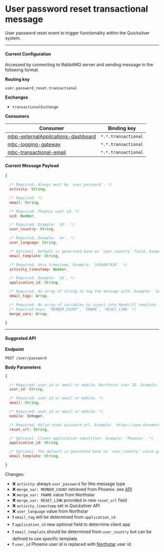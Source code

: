 # User password reset transactional message

User password reset event to trigger functionality within the Quicksilver system.

----

#### Current Configuration
Accessed by connecting to RabbitMQ server and sending message in the following format.

**Routing key**

`user.password_reset.transactional`

**Exchanges**
- `transactionalExchange`

**Consumers**

| Consumer                                                                                 | Binding key           |
| ---------------------------------------------------------------------------------------- | ----------------------|
| [mbp-externalApplications-dashboard](../consumers/mbp-externalApplications-dashboard.md) |  `*.*.transactional`  |
| [mbc-logging-gateway](../consumers/mbc-logging-gateway.md)                               |  `*.*.transactional`  |
| [mbc-transactional-email](../consumers/mbc-transactional-email.md)                       |  `*.*.transactional`  |

#### Current Message Payload

```js
{

  /* Required. Always must be `user_password`. */
  activity: String,

  /* Required. */
  email: String,

  /* Required. Phoenix user id. */
  uid: Number,

  /* Required, Example: `US`. */
  user_country: String,

  /* Required, Example: `en`. */
  user_language: String,

  /* Optional. Default is generated base on `user_country` field. Example: `mb-user-password-US`. */
  email_template: String,

  /* Required. Unix timestamp. Example: `1458067430`. */
  activity_timestamp: Number,

  /* Required. Example: `US`. */
  application_id: String,

  /* Required. An array of string to tag the message with. Example: `drupal_user_password`. */
  email_tags: Array,

  /* Required. An array of variables to inject into Mandrill template. */
  /* Required keys: `MEMBER_COUNT`, `FNAME`, 'RESET_LINK' */
  merge_vars: Array,

}
```

----

#### Suggested API

**Endpoint**

`POST /user/password`

**Body Parameters**

```js
{

  /* Required: user_id or email or mobile. Northstar user ID. Example: `555b9225bffebc31068b4567`. */
  user_id: String,

  /* Required: user_id or email or mobile. */
  email: String,

  /* Required: user_id or email or mobile. */
  mobile: Integer,

  /* Required. Valid reset password url. Example: `https://www.dosomething.org/user/reset/1/1458839724/N1RILd4CdbNExmQqcDQWi13KYTI-gQ1URWKmwCvFAfE`. */
  reset_url: String,

  /* Optional. Client application identifier. Example: `Phoenix`. */
  application_id: String,

  /* Optional. The default is generated base on `user_country` value gathered from user settings found for `email` or `user_id`. Example: `mb-user-password-US`. Defining this value allows for specification of an alternative template. */
  email_template: String,

}
```

Changes:

- :x: `activity`: always `user_password` for this message type
- :x: `merge_var: MEMBER_COUNT` retrieved from Phoenix: see [API](https://github.com/DoSomething/phoenix/wiki/API#get-member-count)
- :x: `merge_var: FNAME` value from Northstar
- :x: `merge_var: RESET_LINK` provided in new `reset_url` field
- :x: `activity_timestamp` set in Quicksilver API
- :x: `user_language` value from Northstar
- :heavy_exclamation_mark: `email_tag` will be determined from `application_id`
- :heavy_exclamation_mark: `application_id` new optional field to determine client app
- :heavy_exclamation_mark: `email_template` should be determined from `user_country` but can be defined to use specific template.
- :heavy_exclamation_mark: `user_id` Phoenix user id is replaced with [Northstar](https://github.com/DoSomething/northstar/blob/dev/documentation/endpoints/users.md#retrieve-a-user) user id.
